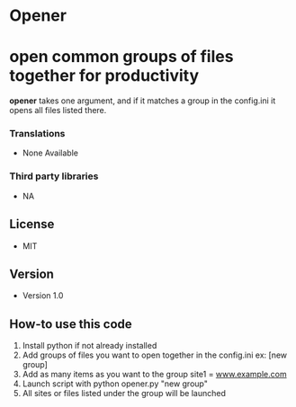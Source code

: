 # Opener
open common groups of  files together for productivity
======
**opener** takes one argument, and if it matches a group in the config.ini it opens all files listed there.

### Translations
* None Available

### Third party libraries
* NA

## License 
* MIT 

## Version 
* Version 1.0

## How-to use this code
1. Install python if not already installed
2. Add groups of files you want to open together in the config.ini ex: [new group]
3. Add as many items as you want to the group site1 = www.example.com
4. Launch script with python opener.py "new group"
5. All sites or files listed under the group will be launched 

